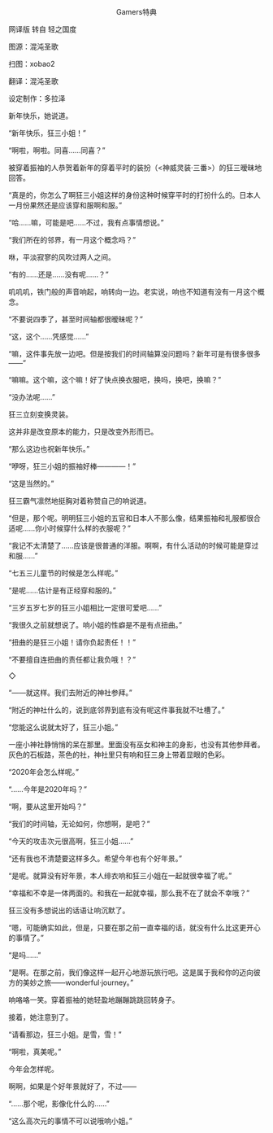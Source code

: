 <p align="center">Gamers特典</p>

网译版 转自 轻之国度

图源：混沌圣歌

扫图：xobao2

翻译：混沌圣歌

设定制作：多拉泽

新年快乐，她说道。

“新年快乐，狂三小姐！”

“啊啦，啊啦。同喜……同喜？”

被穿着振袖的人恭贺着新年的穿着平时的装扮（<神威灵装·三番>）的狂三暧昧地回答。

“真是的，你怎么了啊狂三小姐这样的身份这种时候穿平时的打扮什么的。日本人一月份果然还是应该穿和服啊和服。”

“哈……嘛，可能是吧……不过，我有点事情想说。”

“我们所在的邻界，有一月这个概念吗？”

咻，平淡寂寥的风吹过两人之间。

“有的……还是……没有呢……？”

叽叽叽，铁门般的声音响起，响转向一边。老实说，响也不知道有没有一月这个概念。

“不要说四季了，甚至时间轴都很暧昧呢？”

“这，这个……凭感觉……”

“嘛，这件事先放一边吧。但是按我们的时间轴算没问题吗？新年可是有很多很多——”

“嘛嘛。这个嘛，这个嘛！好了快点换衣服吧，换吗，换吧，换嘛？”

“没办法呢……”

狂三立刻变换灵装。

这并非是改变原本的能力，只是改变外形而已。

“那么这边也祝新年快乐。”

“咿呀，狂三小姐的振袖好棒————！”

“这是当然的。”

狂三霸气凛然地挺胸对着称赞自己的响说道。

“但是，那个呢。明明狂三小姐的五官和日本人不那么像，结果振袖和礼服都很合适呢……你小时候穿什么样的衣服呢？”

“我记不太清楚了……应该是很普通的洋服。啊啊，有什么活动的时候可能是穿过和服……”

“七五三儿童节的时候是怎么样呢。”

“是呢……估计是有正经穿和服的。”

“三岁五岁七岁的狂三小姐相比一定很可爱吧……”

“我很久之前就想说了。响小姐的性癖是不是有点扭曲。”

“扭曲的是狂三小姐！请你负起责任！！”

“不要擅自连扭曲的责任都让我负哦！？”

◇

“——就这样。我们去附近的神社参拜。”

“附近的神社什么的，说到底邻界到底有没有呢这件事我就不吐槽了。”

“您能这么说就太好了，狂三小姐。”

一座小神社静悄悄的呆在那里。里面没有巫女和神主的身影，也没有其他参拜者。灰色的石板路，茶色的社，神社里只有响和狂三身上带着显眼的色彩。

“2020年会怎么样呢。”

“……今年是2020年吗？”

“啊，要从这里开始吗？”

“我们的时间轴，无论如何，你想啊，是吧？”

“今天的攻击次元很高啊，狂三小姐……”

“还有我也不清楚要这样多久。希望今年也有个好年景。”

“是呢。就算没有好年景，本人绯衣响和狂三小姐在一起就很幸福了呢。”

“幸福和不幸是一体两面的。和我在一起就幸福，那么我不在了就会不幸哦？”

狂三没有多想说出的话语让响沉默了。

“嗯，可能确实如此，但是，只要在那之前一直幸福的话，就没有什么比这更开心的事情了。”

“是吗……”

“是啊。在那之前，我们像这样一起开心地游玩旅行吧。这是属于我和你的迈向彼方的美妙之旅——wonderful·journey。”

响咯咯一笑。穿着振袖的她轻盈地蹦蹦跳跳回转身子。

接着，她注意到了。

“请看那边，狂三小姐。是雪，雪！”

“啊啦，真美呢。”

今年会怎样呢。

啊啊，如果是个好年景就好了，不过——

“……那个呢，影像化什么的……”

“这么高次元的事情不可以说哦响小姐。”

